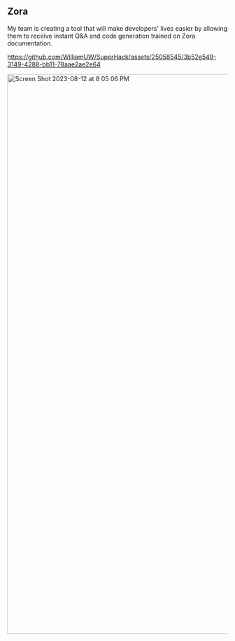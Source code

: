 ## Zora

My team is creating a tool that will make developers' lives easier by allowing them to receive instant Q&A and code generation trained on Zora documentation.

https://github.com/WilliamUW/SuperHack/assets/25058545/3b52e549-3149-4288-bb11-78aae2ae2e64

<img width="1280" alt="Screen Shot 2023-08-12 at 8 05 06 PM" src="https://github.com/WilliamUW/SuperHack/assets/25058545/eaa870e1-ee4b-446b-ae10-24c12a7d9e9c">
